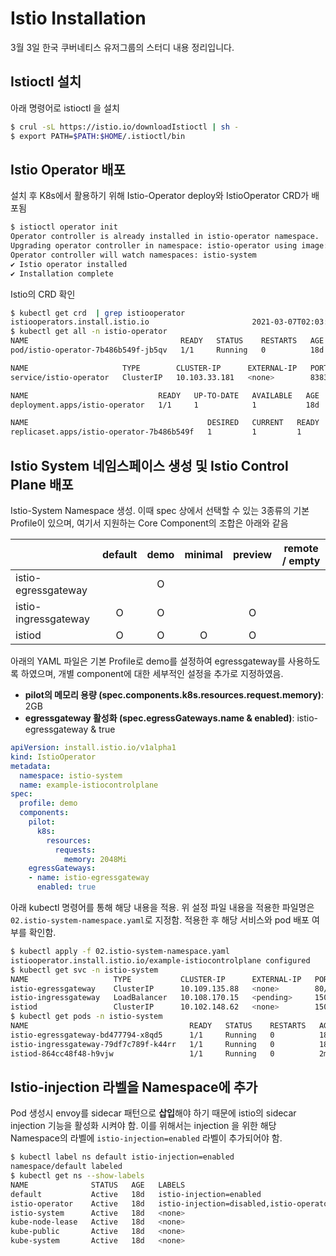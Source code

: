 # Istio Installation

3월 3일 한국 쿠버네티스 유저그룹의 스터디 내용 정리입니다.

## Istioctl 설치

아래 명령어로 istioctl 을 설치

```bash
$ crul -sL https://istio.io/downloadIstioctl | sh -
$ export PATH=$PATH:$HOME/.istioctl/bin
```

## Istio Operator 배포

설치 후 K8s에서 활용하기 위해 Istio-Operator deploy와 IstioOperator CRD가 배포됨

```bash
$ istioctl operator init
Operator controller is already installed in istio-operator namespace.
Upgrading operator controller in namespace: istio-operator using image: docker.io/istio/operator:1.9.1
Operator controller will watch namespaces: istio-system
✔ Istio operator installed
✔ Installation complete
```

Istio의 CRD 확인

```bash
$ kubectl get crd  | grep istiooperator
istiooperators.install.istio.io                       2021-03-07T02:03:51Z
$ kubectl get all -n istio-operator
NAME                                  READY   STATUS    RESTARTS   AGE
pod/istio-operator-7b486b549f-jb5qv   1/1     Running   0          18d

NAME                     TYPE        CLUSTER-IP      EXTERNAL-IP   PORT(S)    AGE
service/istio-operator   ClusterIP   10.103.33.181   <none>        8383/TCP   18d

NAME                             READY   UP-TO-DATE   AVAILABLE   AGE
deployment.apps/istio-operator   1/1     1            1           18d

NAME                                        DESIRED   CURRENT   READY   AGE
replicaset.apps/istio-operator-7b486b549f   1         1         1       18d
```

## Istio System 네임스페이스 생성 및 Istio Control Plane 배포

Istio-System Namespace 생성. 이때 spec 상에서 선택할 수 있는 3종류의 기본 Profile이 있으며, 여기서 지원하는 Core Component의 조합은 아래와 같음

|                      | default | demo | minimal | preview | remote / empty |
|----------------------|:-------:|:----:|:-------:|:-------:|:--------------:|
| istio-egressgateway  |         |   O  |         |         |                |
| istio-ingressgateway |    O    |   O  |         |    O    |                |
| istiod               |    O    |   O  |    O    |    O    |                |

아래의 YAML 파일은 기본 Profile로 demo를 설정하여 egressgateway를 사용하도록 하였으며, 개별 component에 대한 세부적인 설정을 추가로 지정하였음.

- **pilot의 메모리 용량 (spec.components.k8s.resources.request.memory)**: 2GB
- **egressgateway 활성화 (spec.egressGateways.name & enabled)**: istio-egressgateway & true

```yaml
apiVersion: install.istio.io/v1alpha1
kind: IstioOperator
metadata:
  namespace: istio-system
  name: example-istiocontrolplane
spec:
  profile: demo
  components:
    pilot:
      k8s:
        resources:
          requests:
            memory: 2048Mi
    egressGateways:
    - name: istio-egressgateway
      enabled: true
```

아래 kubectl 명령어를 통해 해당 내용을 적용. 위 설정 파일 내용을 적용한 파일명은 `02.istio-system-namespace.yaml`로 지정함. 적용한 후 해당 서비스와 pod 배포 여부를 확인함.

```bash
$ kubectl apply -f 02.istio-system-namespace.yaml 
istiooperator.install.istio.io/example-istiocontrolplane configured
$ kubectl get svc -n istio-system
NAME                   TYPE           CLUSTER-IP      EXTERNAL-IP   PORT(S)                                                                      AGE
istio-egressgateway    ClusterIP      10.109.135.88   <none>        80/TCP,443/TCP,15443/TCP                                                     18d
istio-ingressgateway   LoadBalancer   10.108.170.15   <pending>     15021:30912/TCP,80:32472/TCP,443:30405/TCP,31400:31671/TCP,15443:31771/TCP   18d
istiod                 ClusterIP      10.102.148.62   <none>        15010/TCP,15012/TCP,443/TCP,15014/TCP                                        18d
$ kubectl get pods -n istio-system
NAME                                    READY   STATUS    RESTARTS   AGE
istio-egressgateway-bd477794-x8qd5      1/1     Running   0          18d
istio-ingressgateway-79df7c789f-k44rr   1/1     Running   0          18d
istiod-864cc48f48-h9vjw                 1/1     Running   0          2m35s
```

## Istio-injection 라벨을 Namespace에 추가

Pod 생성시 envoy를 sidecar 패턴으로 **삽입**해야 하기 때문에 istio의 sidecar injection 기능을 활성화 시켜야 함. 이를 위해서는 injection 을 위한 해당 Namespace의 라벨에 `istio-injection=enabled` 라벨이 추가되어야 함.

```bash
$ kubectl label ns default istio-injection=enabled 
namespace/default labeled
$ kubectl get ns --show-labels
NAME              STATUS   AGE   LABELS
default           Active   18d   istio-injection=enabled
istio-operator    Active   18d   istio-injection=disabled,istio-operator-managed=Reconcile,istio.io/rev=default,operator.istio.io/component=IstioOperator,operator.istio.io/managed=Reconcile,operator.istio.io/version=1.9.1
istio-system      Active   18d   <none>
kube-node-lease   Active   18d   <none>
kube-public       Active   18d   <none>
kube-system       Active   18d   <none>
```
